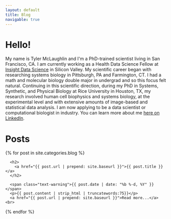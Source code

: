 ```yaml
---
layout: default
title: Blog
navigable: true
---
```


# Hello!

My name is Tyler McLaughlin and I'm a PhD-trained scientist living in San Francisco, CA.  I am currently working as a Health Data Science Fellow at [Insight Data Science](https://www.insighthealthdata.com) in Silicon Valley.  My scientific career began with researching systems biology in Pittsburgh, PA and Farmington, CT.  I had a math and molecular biology double major in undergrad and so this focus felt natural.  Continuing in this scientific direction, during my PhD in Systems, Synthetic, and Physical Biology at Rice University in Houston, TX, my research involved human cell biophysics and systems biology, at the experimental level and with extensive amounts of image-based and statistical data analysis.   I am now applying to be a data scientist or computational biologist in industry.  You can learn more about me [here on LinkedIn](www.linkedin.com/in/r-tyler-mclaughlin-phd).


# Posts

<ul style="padding-left:0px;">
  {% for post in site.categories.blog %}

      <h2>
        <a href="{{ post.url | prepend: site.baseurl }}">{{ post.title }}</a>
      </h2>

      <span class="text-warning">{{ post.date | date: "%b %-d, %Y" }}</span>
      <p>{{ post.content | strip_html | truncatewords:75}}</p>
      <a href="{{ post.url | prepend: site.baseurl }}">Read more...</a><br>

  {% endfor %}
</ul>


